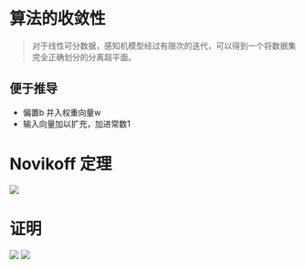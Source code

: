 # 算法的收敛性
> 对于线性可分数据，感知机模型经过有限次的迭代，可以得到一个将数据集完全正确划分的分离超平面。

## 便于推导

*  偏置b 并入权重向量w
* 输入向量加以扩充，加进常数1


# Novikoff 定理

![](https://github.com/LiuChuang0059/Machine_Learning/blob/master/Statical_Learning/Chapter_2-Perceptron/picture/%E6%84%9F%E7%9F%A5%E6%9C%BA%E7%AE%97%E6%B3%95%E6%94%B6%E6%95%9B%E5%AE%9A%E7%90%86.png)

 # 证明
 ![](https://github.com/LiuChuang0059/Machine_Learning/blob/master/Statical_Learning/Chapter_2-Perceptron/picture/%E6%84%9F%E7%9F%A5%E6%9C%BA%E7%AE%97%E6%B3%95%E6%94%B6%E6%95%9B%E8%AF%81%E6%98%8E1.JPG)
 ![](https://github.com/LiuChuang0059/Machine_Learning/blob/master/Statical_Learning/Chapter_2-Perceptron/picture/%E6%84%9F%E7%9F%A5%E6%9C%BA%E7%AE%97%E6%B3%95%E6%94%B6%E6%95%9B%E8%AF%81%E6%98%8E2.JPG)
 
